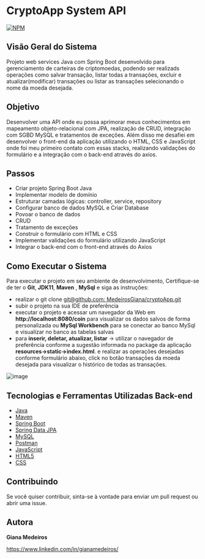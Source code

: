 # CryptoApp System API 

[![NPM](https://img.shields.io/npm/l/react)](https://github.com/MedeirosGiana/cryptoApp/blob/main/LICENSE)

## Visão Geral do Sistema

Projeto web services Java com Spring Boot desenvolvido para gerenciamento de carteiras de criptomoedas, podendo ser realizads operações como salvar transação, listar todas a transações, excluir e atualizar(modificar) transações ou listar as transações selecionando o nome da moeda desejada.


## Objetivo
Desenvolver uma API onde eu possa aprimorar meus conhecimentos em mapeamento objeto-relacional com JPA, realização de CRUD, integração com SGBD MySQL e tratamentos de exceções. Além disso me desafiei em desenvolver o front-end da aplicação utilizando o HTML, CSS e JavaScript onde foi meu primeiro contato com essas stacks, realizando validações do formulário e a integração com o back-end através do axios.

## Passos 

- Criar projeto Spring Boot Java 
- Implementar modelo de domínio 
- Estruturar camadas lógicas: controller, service, repository 
- Configurar banco de dados MySQL e Criar Database 
- Povoar o banco de dados 
- CRUD 
- Tratamento de exceções
- Construir o formulário com HTML e CSS
- Implementar validações do formulário utilizando JavaScript
- Integrar o back-end com o front-end através do Axios
  
## Como Executar o Sistema

Para executar o projeto em seu ambiente de desenvolvimento, Certifique-se de ter o **Git**, **JDK11**, **Maven** , **MySql** e siga as instruções:

- realizar o git clone [git@github.com: MedeirosGiana/cryptoApp.git](https://github.com/MedeirosGiana/cryptoApp.git)
- subir o projeto na sua IDE de preferência
- executar o projeto e acessar  um navegador da Web em **http://localhost:8080/coin**  para visualizar os dados salvos de forma personalizada ou  **MySql Workbench** para se conectar ao banco MySql e visualizar no banco as tabelas salvas
- para **inserir, deletar, atualizar, listar** -> utilizar o navegador de preferência conforme a sugestão informada no package da aplicação **resources->static->index.html**. e realizar as operações desejadas conforme formulário abaixo, click no botão transações da moeda desejada para visualizar o histórico de todas as transações.

![image](https://github.com/MedeirosGiana/cryptoApp/assets/100285143/ff4dc658-2dfe-44ed-951b-a990a4046a1a)



## Tecnologias e Ferramentas Utilizadas Back-end

   - [Java](https://docs.oracle.com/en/java/javase/11/)
   - [Maven](https://maven.apache.org/guides/)
   - [Spring Boot](https://docs.spring.io/spring-boot/docs/current/reference/htmlsingle/)
   - [Spring Data JPA](https://docs.spring.io/spring-data/jpa/docs/current/reference/html/)
   - [MySQL](https://www.mysql.com/downloads/)
   - [Postman](https://www.postman.com/api-documentation-tool/)
   - [JavaScript](https://developer.mozilla.org/pt-BR/docs/Web/JavaScript)
   - [HTML5](https://developer.mozilla.org/en-US/docs/Glossary/HTML5)
   - [CSS](https://developer.mozilla.org/en-US/docs/Web/CSS)
 
## Contribuindo

Se você quiser contribuir, sinta-se à vontade para enviar um pull request ou abrir uma issue.

## Autora
**Giana Medeiros**

https://www.linkedin.com/in/gianamedeiros/
